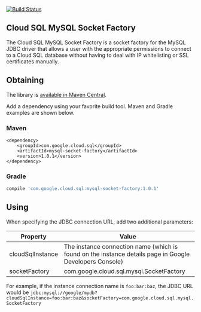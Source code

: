 [![Build
Status](https://travis-ci.org/GoogleCloudPlatform/cloud-sql-mysql-socket-factory.svg?branch=master)](https://travis-ci.org/GoogleCloudPlatform/cloud-sql-mysql-socket-factory)
## Cloud SQL MySQL Socket Factory

The Cloud SQL MySQL Socket Factory is a socket factory for the MySQL JDBC driver 
that allows a user with the appropriate permissions to connect to a Cloud SQL 
database without having to deal with IP whitelisting or SSL certificates 
manually. 

## Obtaining

The library is [available in Maven Central](http://search.maven.org/#artifactdetails%7Ccom.google.cloud.sql%7Cmysql-socket-factory%7C1.0.1%7Cjar).

Add a dependency using your favorite build tool. Maven and Gradle examples are shown below.

### Maven

```maven-pom
<dependency>
    <groupId>com.google.cloud.sql</groupId>
    <artifactId>mysql-socket-factory</artifactId>
    <version>1.0.1</version>
</dependency>
```

### Gradle

```gradle
compile 'com.google.cloud.sql:mysql-socket-factory:1.0.1'
```

## Using

When specifying the JDBC connection URL, add two additional parameters:

| Property         | Value         |
| ---------------- | ------------- |
| cloudSqlInstance | The instance connection name (which is found on the instance details page in Google Developers Console)  |
| socketFactory    | com.google.cloud.sql.mysql.SocketFactory |

For example, if the instance connection name is `foo:bar:baz`, the JDBC URL 
would be 
`jdbc:mysql://google/mydb?cloudSqlInstance=foo:bar:baz&socketFactory=com.google.cloud.sql.mysql.SocketFactory`

